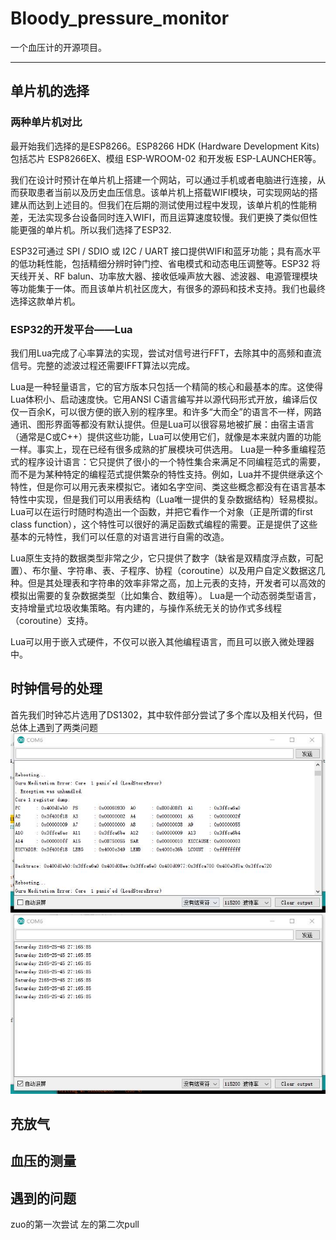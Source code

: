 # Bloody_pressure_monitor
一个血压计的开源项目。
***

## 单片机的选择
### 两种单片机对比
最开始我们选择的是ESP8266。ESP8266 HDK (Hardware Development Kits) 包括芯片 ESP8266EX、模组 ESP-WROOM-02 和开发板 ESP-LAUNCHER等。

我们在设计时预计在单片机上搭建一个网站，可以通过手机或者电脑进行连接，从而获取患者当前以及历史血压信息。该单片机上搭载WIFI模块，可实现网站的搭建从而达到上述目的。但我们在后期的测试使用过程中发现，该单片机的性能稍差，无法实现多台设备同时连入WIFI，而且运算速度较慢。我们更换了类似但性能更强的单片机。所以我们选择了ESP32.

ESP32可通过 SPI / SDIO 或 I2C / UART 接口提供WIFI和蓝牙功能；具有高水平的低功耗性能，包括精细分辨时钟门控、省电模式和动态电压调整等。ESP32 将天线开关、RF balun、功率放大器、接收低噪声放大器、滤波器、电源管理模块等功能集于一体。而且该单片机社区庞大，有很多的源码和技术支持。我们也最终选择这款单片机。
### ESP32的开发平台——Lua
我们用Lua完成了心率算法的实现，尝试对信号进行FFT，去除其中的高频和直流信号。完整的滤波过程还需要IFFT算法以完成。

Lua是一种轻量语言，它的官方版本只包括一个精简的核心和最基本的库。这使得Lua体积小、启动速度快。它用ANSI C语言编写并以源代码形式开放，编译后仅仅一百余K，可以很方便的嵌入别的程序里。和许多“大而全”的语言不一样，网路通讯、图形界面等都没有默认提供。但是Lua可以很容易地被扩展：由宿主语言（通常是C或C++）提供这些功能，Lua可以使用它们，就像是本来就内置的功能一样。事实上，现在已经有很多成熟的扩展模块可供选用。
Lua是一种多重编程范式的程序设计语言：它只提供了很小的一个特性集合来满足不同编程范式的需要，而不是为某种特定的编程范式提供繁杂的特性支持。例如，Lua并不提供继承这个特性，但是你可以用元表来模拟它。诸如名字空间、类这些概念都没有在语言基本特性中实现，但是我们可以用表结构（Lua唯一提供的复杂数据结构）轻易模拟。Lua可以在运行时随时构造出一个函数，并把它看作一个对象（正是所谓的first class function），这个特性可以很好的满足函数式编程的需要。正是提供了这些基本的元特性，我们可以任意的对语言进行自需的改造。

Lua原生支持的数据类型非常之少，它只提供了数字（缺省是双精度浮点数，可配置）、布尔量、字符串、表、子程序、协程（coroutine）以及用户自定义数据这几种。但是其处理表和字符串的效率非常之高，加上元表的支持，开发者可以高效的模拟出需要的复杂数据类型（比如集合、数组等）。
Lua是一个动态弱类型语言，支持增量式垃圾收集策略。有内建的，与操作系统无关的协作式多线程（coroutine）支持。

Lua可以用于嵌入式硬件，不仅可以嵌入其他编程语言，而且可以嵌入微处理器中。

## 时钟信号的处理
首先我们时钟芯片选用了DS1302，其中软件部分尝试了多个库以及相关代码，但总体上遇到了两类问题
![alt text](images/error1.jpg  "Title")
![alt text](images/error2.jpg  "Title")
## 充放气

## 血压的测量

## 遇到的问题

zuo的第一次尝试
左的第二次pull